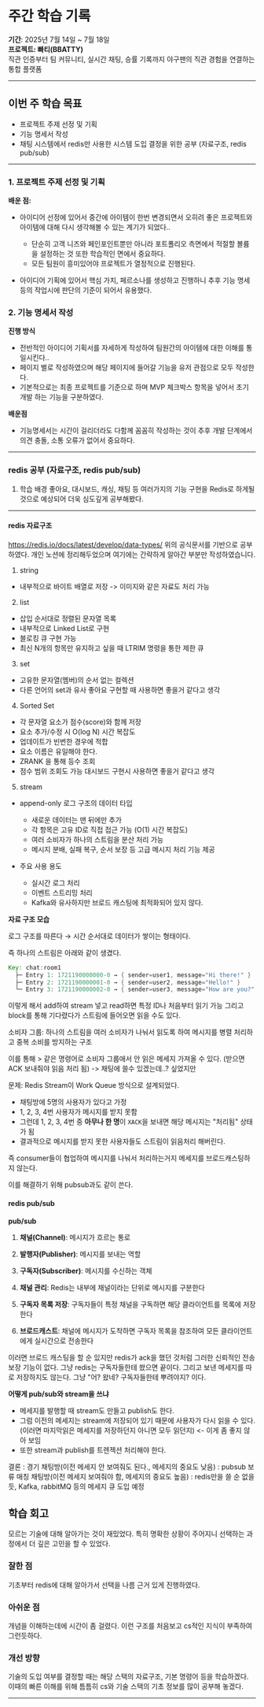 # 주간 학습 기록
**기간**: 2025년 7월 14일 ~ 7월 18일  
**프로젝트: 빠티(BBATTY)**   
직관 인증부터 팀 커뮤니티, 실시간 채팅, 승률 기록까지 야구팬의 직관 경험을 연결하는 통합 플랫폼

---

## 이번 주 학습 목표
- 프로젝트 주제 선정 및 기획
- 기능 명세서 작성
- 채팅 시스템에서 redis만 사용한 시스템 도입 결정을 위한 공부 (자료구조, redis pub/sub)

---


### 1. 프로젝트 주제 선정 및 기획


**배운 점:**
- 아이디어 선정에 있어서 중간에 아이템이 한번 변경되면서 오히려 좋은 프로젝트와 아이템에 대해 다시 생각해볼 수 있는 계기가 되었다..
    - 단순히 고객 니즈와 페인포인트뿐만 아니라 포트폴리오 측면에서 적절할 볼륨을 설정하는 것 또한 학습적인 면에서 중요하다.
    - 모든 팀원이 흥미있어야 프로젝트가 열정적으로 진행된다.

- 아이디어 기획에 있어서 핵심 가치, 페르소나를 생성하고 진행하니 추후 기능 명세 등의 작업시에 판단의 기준이 되어서 유용했다.


### 2. 기능 명세서 작성

**진행 방식**
- 전반적인 아이디어 기획서를 자세하게 작성하여 팀원간의 아이템에 대한 이해를 통일시킨다..
- 페이지 별로 작성하였으며 해당 페이지에 들어갈 기능을 유저 관점으로 모두 작성한다.
- 기본적으로는 최종 프로젝트를 기준으로 하며 MVP 체크박스 항목을 넣어서 초기 개발 하는 기능을 구분하였다.

**배운점**
- 기능명세서는 시간이 걸리더라도 다함께 꼼꼼히 작성하는 것이 추후 개발 단계에서 의견 충돌, 소통 오류가 없어서 중요하다.

---

### redis 공부 (자료구조, redis pub/sub)

1. 학습 배경
좋아요, 대시보드, 캐싱, 채팅 등 여러가지의 기능 구현을 Redis로 하게될 것으로 예상되어 더욱 심도깊게 공부해봤다.

---

####  redis 자료구조
https://redis.io/docs/latest/develop/data-types/
위의 공식문서를 기반으로 공부하였다.
개인 노션에 정리해두었으며 여기에는 간략하게 알아간 부분만 작성하였습니다.

1. string
- 내부적으로 바이트 배열로 저장 -> 이미지와 같은 자료도 처리 가능

2. list 
- 삽입 순서대로 정렬된 문자열 목록
- 내부적으로 Linked List로 구현
- 블로킹 큐 구현 가능
- 최신 N개의 항목만 유지하고 싶을 때 LTRIM 명령을 통한 제한 큐

3. set
- 고유한 문자열(멤버)의 순서 없는 컬렉션
- 다른 언어의 set과 유사
좋아요 구현할 때 사용하면 좋을거 같다고 생각

4. Sorted Set
- 각 문자열 요소가 점수(score)와 함께 저장
- 요소 추가/수정 시 O(log N) 시간 복잡도
- 업데이트가 빈번한 경우에 적합
- 요소 이름은 유일해야 한다.
- ZRANK 을 통해 등수 조회
- 점수 범위 조회도 가능
대시보드 구현시 사용하면 좋을거 같다고 생각

5. stream
- append-only 로그 구조의 데이터 타입
    - 새로운 데이터는 맨 뒤에만 추가
    - 각 항목은 고유 ID로 직접 접근 가능 (O(1) 시간 복잡도)
    - 여러 소비자가 하나의 스트림을 분산 처리 가능
    - 메시지 분배, 실패 복구, 순서 보장 등 고급 메시지 처리 기능 제공

- 주요 사용 용도
    - 실시간 로그 처리
    - 이벤트 스트리밍 처리
    - Kafka와 유사하지만 브로드 캐스팅에 최적화되어 있지 않다.

**자료 구조 모습**

로그 구조를 따른다 → 시간 순서대로 데이터가 쌓이는 형태이다.

즉 하나의 스트림은 아래와 같이 생겼다.

```java
Key: chat:room1
  ├─ Entry 1: 1721190000000-0 → { sender=user1, message="Hi there!" }
  ├─ Entry 2: 1721190000001-0 → { sender=user2, message="Hello!" }
  └─ Entry 3: 1721190000002-0 → { sender=user3, message="How are you?" }
```

이렇게 해서 add하여 stream 넣고 read하면 특정 ID나 처음부터 읽기 가능
그리고 block를 통해 기다렸다가 스트림에 들어오면 읽을 수도 있다.

소비자 그룹:  하나의 스트림을 여러 소비자가 나눠서 읽도록 하여 메시지를 병렬 처리하고 중복 소비를 방지하는 구조

이를 통해 > 같은 명령어로 소비자 그룹애서 안 읽은 메세지 가져올 수 있다. (받으면 ACK 보내줘야 읽음 처리 됨)
-> 채팅에 쓸수 있겠는데..? 싶었지만

문제:  Redis Stream이 Work Queue 방식으로 설계되었다.
- 채팅방에 5명의 사용자가 있다고 가정
- 1, 2, 3, 4번 사용자가 메시지를 받지 못함
- 그런데 1, 2, 3, 4번 중 **아무나 한 명**이 `XACK`을 보내면 해당 메시지는 "처리됨" 상태가 됨
- 결과적으로 메시지를 받지 못한 사용자들도 스트림이 읽음처리 해버린다. 

즉  consumer들이 협업하여 메시지를 나눠서 처리하는거지 메세지를 브로드캐스팅하지 않는다.

이를 해결하기 위해 pubsub과도 같이 쓴다.


#### redis pub/sub

**pub/sub**

1. **채널(Channel)**: 메시지가 흐르는 통로
2. **발행자(Publisher)**: 메시지를 보내는 역할
3. **구독자(Subscriber)**: 메시지를 수신하는 객체


1. **채널 관리**: Redis는 내부에 채널이라는 단위로 메시지를 구분한다
2. **구독자 목록 저장**: 구독자들이 특정 채널을 구독하면 해당 클라이언트를 목록에 저장한다
3. **브로드캐스트**: 채널에 메시지가 도착하면 구독자 목록을 참조하여 모든 클라이언트에게 실시간으로 전송한다

이러면 브로드 캐스팅을 할 순 있지만 redis가 ack을 했던 것처럼 그러한 신뢰적인 전송 보장 기능이 없다.
그냥 redis는 구독자들한테 쐈으면 끝이다.
그리고 보낸 메세지를 따로 저장하지도 않는다. 그냥 "어? 왔네? 구독자들한테 뿌려야지? 이다.

**어떻게 pub/sub와 stream을 쓰냐**
- 메세지를 발행할 때 stream도 만들고 publish도 한다.
- 그럼 이전의 메세지는 stream에 저장되어 있기 때문에 사용자가 다시 읽을 수 있다. (이러면 마지막읽은 메세지를 저장하던지 아니면 모두 읽던지) <- 이게 좀 좋지 않아 보임
- 또한 stream과 publish를 트렌젝션 처리해야 한다.

결론 : 
경기 채팅방(이전 메세지 안 보여줘도 된다., 메세지의 중요도 낮음) : pubsub 보류
매칭 채팅방(이전 메세지 보여줘야 함, 메세지의 중요도 높음) : redis만을 쓸 순 없을 듯, Kafka, rabbitMQ 등의 메세지 큐 도입 예정


## 학습 회고
모르는 기술에 대해 알아가는 것이 재밌었다.
특히 명확한 상황이 주어지니 선택하는 과정에서 더 깊은 고민을 할 수 있었다.

### 잘한 점
기초부터 redis에 대해 알아가서 선택을 나름 근거 있게 진행하였다.

### 아쉬운 점
개념을 이해하는데에 시간이 좀 걸렸다. 이런 구조를 처음보고 cs적인 지식이 부족하여 그런듯하다.

### 개선 방향
기술의 도입 여부를 결정할 때는 해당 스택의 자료구조, 기본 명령어 등을 학습하겠다.
이때의 빠른 이해를 위해 틈틈히 cs와 기술 스택의 기초 정보를 많이 공부해 놓겠다.

---